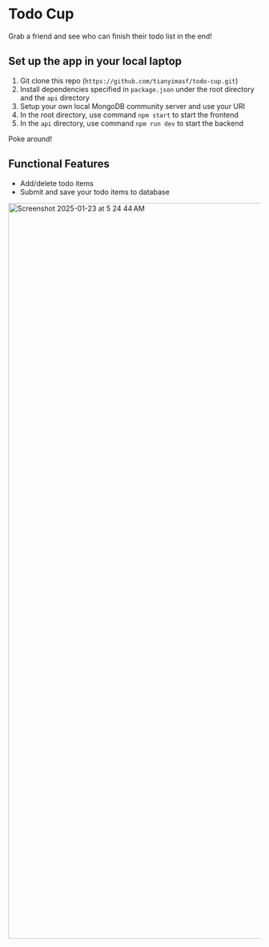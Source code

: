 # Todo Cup

Grab a friend and see who can finish their todo list in the end!

## Set up the app in your local laptop

1. Git clone this repo (`https://github.com/tianyimasf/todo-cup.git`)
2. Install dependencies specified in `package.json` under the root directory and the `api` directory
3. Setup your own local MongoDB community server and use your URI
4. In the root directory, use command `npm start` to start the frontend
5. In the  `api` directory, use command `npm run dev` to start the backend

Poke around!

## Functional Features

- Add/delete todo items
- Submit and save your todo items to database

<img width="1469" alt="Screenshot 2025-01-23 at 5 24 44 AM" src="https://github.com/user-attachments/assets/b2a656f3-6885-4fac-a45a-9ec738d424e1" />
